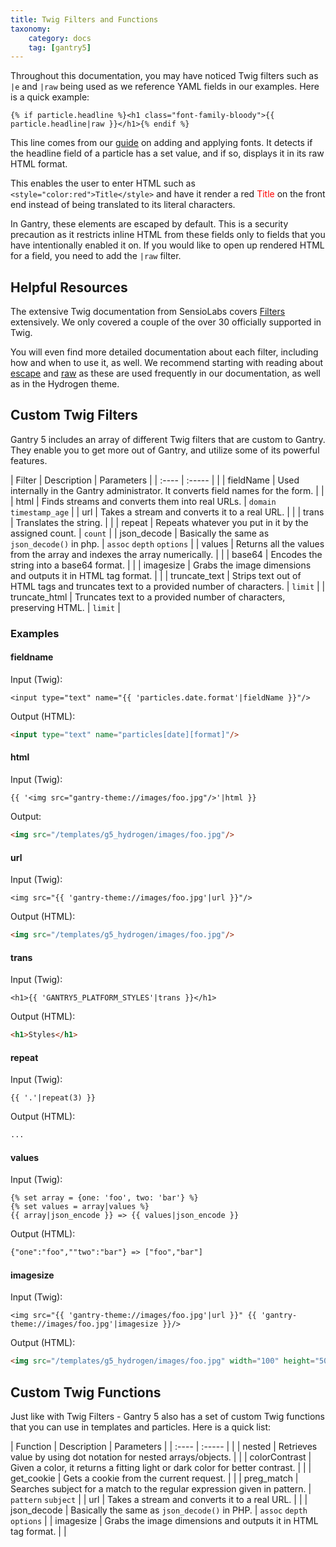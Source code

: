 ```yaml
---
title: Twig Filters and Functions
taxonomy:
    category: docs
    tag: [gantry5]
---
```


Throughout this documentation, you may have noticed Twig filters such as `|e` and `|raw` being used as we reference YAML fields in our examples. Here is a quick example:

```twig
{% if particle.headline %}<h1 class="font-family-bloody">{{ particle.headline|raw }}</h1>{% endif %}
```

This line comes from our [guide](../../tutorials/fonts) on adding and applying fonts. It detects if the headline field of a particle has a set value, and if so, displays it in its raw HTML format.

This enables the user to enter HTML such as `<style="color:red">Title</style>` and have it render a red <span style="color: red;" markdown="1">Title</span> on the front end instead of being translated to its literal characters.

In Gantry, these elements are escaped by default. This is a security precaution as it restricts inline HTML from these fields only to fields that you have intentionally enabled it on. If you would like to open up rendered HTML for a field, you need to add the `|raw` filter.

## Helpful Resources

The extensive Twig documentation from SensioLabs covers [Filters](http://twig.sensiolabs.org/doc/filters/index.html) extensively. We only covered a couple of the over 30 officially supported in Twig.

You will even find more detailed documentation about each filter, including how and when to use it, as well. We recommend starting with reading about [escape](http://twig.sensiolabs.org/doc/filters/escape.html) and [raw](http://twig.sensiolabs.org/doc/filters/raw.html) as these are used frequently in our documentation, as well as in the Hydrogen theme.

## Custom Twig Filters

Gantry 5 includes an array of different Twig filters that are custom to Gantry. They enable you to get more out of Gantry, and utilize some of its powerful features. 

| Filter        | Description                                                                         | Parameters                |
| :----         | :-----                                                                              |                           |
| fieldName     | Used internally in the Gantry administrator. It converts field names for the form.  |                           |
| html          | Finds streams and converts them into real URLs.                                     | `domain` `timestamp_age`  |
| url           | Takes a stream and converts it to a real URL.                                       |                           |
| trans         | Translates the string.                                                              |                           |
| repeat        | Repeats whatever you put in it by the assigned count.                               | `count`                   |
| json_decode   | Basically the same as `json_decode()` in php.                                       | `assoc` `depth` `options` |
| values        | Returns all the values from the array and indexes the array numerically.            |                           |
| base64        | Encodes the string into a base64 format.                                            |                           |
| imagesize     | Grabs the image dimensions and outputs it in HTML tag format.                       |                           |
| truncate_text | Strips text out of HTML tags and truncates text to a provided number of characters. | `limit`                   |
| truncate_html | Truncates text to a provided number of characters, preserving HTML.                 | `limit`                   |

### Examples

#### fieldname

Input (Twig): 

```twig
<input type="text" name="{{ 'particles.date.format'|fieldName }}"/>
```

Output (HTML):

```html
<input type="text" name="particles[date][format]"/>
```

#### html

Input (Twig): 

```twig
{{ '<img src="gantry-theme://images/foo.jpg"/>'|html }}
```

Output:

```html
<img src="/templates/g5_hydrogen/images/foo.jpg"/>
```

#### url

Input (Twig): 

```twig
<img src="{{ 'gantry-theme://images/foo.jpg'|url }}"/>
```

Output (HTML):

```html
<img src="/templates/g5_hydrogen/images/foo.jpg"/>
```

#### trans

Input (Twig): 

```twig
<h1>{{ 'GANTRY5_PLATFORM_STYLES'|trans }}</h1>
```

Output (HTML):

```html
<h1>Styles</h1>
```

#### repeat

Input (Twig): 

```twig
{{ '.'|repeat(3) }}
```

Output (HTML):

```html
...
```

#### values

Input (Twig): 

```twig
{% set array = {one: 'foo', two: 'bar'} %}
{% set values = array|values %}
{{ array|json_encode }} => {{ values|json_encode }}
```

Output (HTML):

```html
{"one":"foo",""two":"bar"} => ["foo","bar"]
```

#### imagesize

Input (Twig): 

```twig
<img src="{{ 'gantry-theme://images/foo.jpg'|url }}" {{ 'gantry-theme://images/foo.jpg'|imagesize }}/>
```

Output (HTML):

```html
<img src="/templates/g5_hydrogen/images/foo.jpg" width="100" height="50" />
```

## Custom Twig Functions

Just like with Twig Filters - Gantry 5 also has a set of custom Twig functions that you can use in templates and particles. Here is a quick list:

| Function      | Description                                                                  | Parameters                |
| :----         | :-----                                                                       |                           |
| nested        | Retrieves value by using dot notation for nested arrays/objects.             |                           |
| colorContrast | Given a color, it returns a fitting light or dark color for better contrast. |                           |
| get_cookie    | Gets a cookie from the current request.                                      |                           |
| preg_match    | Searches subject for a match to the regular expression given in pattern.     | `pattern` `subject`       |
| url           | Takes a stream and converts it to a real URL.                                |                           |
| json_decode   | Basically the same as `json_decode()` in PHP.                                | `assoc` `depth` `options` |
| imagesize     | Grabs the image dimensions and outputs it in HTML tag format.                |                           |
